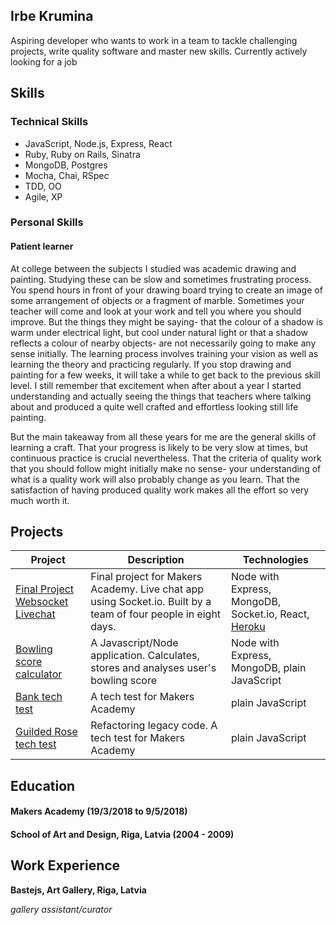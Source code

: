 ## Irbe Krumina

Aspiring developer who wants to work in a team to tackle challenging projects, write quality software and master new skills.
Currently actively looking for a job

## Skills

### Technical Skills

- JavaScript, Node.js, Express, React
- Ruby, Ruby on Rails, Sinatra
- MongoDB, Postgres
- Mocha, Chai, RSpec
- TDD, OO
- Agile, XP

### Personal Skills

#### Patient learner

At college between the subjects I studied was academic drawing and painting. Studying these can be slow and sometimes frustrating process. You spend hours in front of your drawing board trying to create an image of some arrangement of objects or a fragment of marble. Sometimes your teacher will come and look at your work and tell you where you should improve. But the things they might be saying- that the colour of a shadow is warm under electrical light, but cool under natural light or that a shadow reflects a colour of nearby objects- are not necessarily going to make any sense initially. The learning process involves training your vision as well as learning the theory and practicing regularly. If you stop drawing and painting for a few weeks, it will take a while to get back to the previous skill level.
I still remember that excitement when after about a year I started understanding and actually seeing the things that teachers where talking about and produced a quite well crafted and effortless looking still life painting.

But the main takeaway from all these years for me are the general skills of learning a craft. That your progress is likely to be very slow at times, but continuous practice is crucial nevertheless. That the criteria of quality work that you should follow might initially make no sense- your understanding of what is a quality work will also probably change as you learn. That the satisfaction of having produced quality work makes all the effort so very much worth it.

## Projects

| Project | Description | Technologies |
| --- | --- | --- |
|[Final Project Websocket Livechat](https://github.com/jbropho/final-project-websocket-livechat/blob/master/README.md) | Final project for Makers Academy. Live chat app using Socket.io. Built by a team of four people in eight days. | Node with Express, MongoDB, Socket.io, React, [Heroku](https://finalprojectwebsocketlivechat.herokuapp.com/)|
| [Bowling score calculator](https://github.com/irbekrm/bowling-challenge/blob/master/README.md) | A Javascript/Node application. Calculates, stores and analyses user's bowling score | Node with Express, MongoDB, plain JavaScript |
|[Bank tech test](https://github.com/irbekrm/Bank/blob/master/README.md) | A tech test for Makers Academy | plain JavaScript |
| [Guilded Rose tech test](https://github.com/irbekrm/GildedRose/blob/master/README.md) | Refactoring legacy code. A tech test for Makers Academy | plain JavaScript |

## Education

#### Makers Academy (19/3/2018 to 9/5/2018)

#### School of Art and Design, Riga, Latvia (2004 - 2009)


## Work Experience

**Bastejs, Art Gallery, Riga, Latvia** 

*gallery assistant/curator*  
